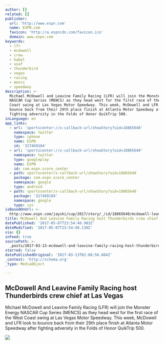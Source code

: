```yaml
---
author: []
related: []
publisher:
  url: 'http://www.espn.com'
  name: ESPN.com
  favicon: 'http://a.espncdn.com/favicon.ico'
  domain: www.espn.com
keywords:
  - lfr
  - mcdowell
  - crew
  - habel
  - usaf
  - thunderbird
  - vegas
  - racing
  - mencs
  - speedway
description: >-
  Michael McDowell and Leavine Family Racing (LFR) will join the Monster Energy
  NASCAR Cup Series (MENCS) as they head west for the first race of the West
  Coast swing at Las Vegas Motor Speedway. This week, McDowell and LFR look to
  bounce back from their 29th place finish at Atlanta Motor Speedway after
  fighting adversity in the Folds of Honor QuikTrip 500.
inLanguage: en
app_links:
  - url: 'sportscenter://x-callback-url/showStory?uid=18865640'
    namespace: twitter
    type: iphone
    name: ESPN
    id: '317469184'
  - url: 'sportscenter://x-callback-url/showStory?uid=18865640'
    namespace: twitter
    type: googleplay
    name: ESPN
    id: com.espn.score_center
  - path: sportscenter/x-callback-url/showStory?uid=18865640
    package: com.espn.score_center
    namespace: google
    type: android
  - path: sportscenter/x-callback-url/showStory?uid=18865640
    package: '317469184'
    namespace: google
    type: ios
isBasedOnUrl: >-
  http://www.espn.com/jayski/cup/2017/story/_/id/18865640/mcdowell-leavine-family-racing-host-thunderbirds-crew-chief-las-vegas
title: McDowell And Leavine Family Racing host Thunderbirds crew chief at Las Vegas
datePublished: '2017-05-07T23:54:40.983Z'
dateModified: '2017-05-07T23:54:40.130Z'
via: {}
inFeed: true
sourcePath: >-
  _posts/2017-03-13-mcdowell-and-leavine-family-racing-host-thunderbirds-crew-ch.md
starred: false
datePublishedOriginal: '2017-03-13T02:08:56.084Z'
_context: 'http://schema.org'
_type: MediaObject

---
```

<article style=""><h1>McDowell And Leavine Family Racing host Thunderbirds crew chief at Las Vegas</h1><p>Michael McDowell and Leavine Family Racing (LFR) will join the Monster Energy NASCAR Cup Series (MENCS) as they head west for the first race of the West Coast swing at Las Vegas Motor Speedway. This week, McDowell and LFR look to bounce back from their 29th place finish at Atlanta Motor Speedway after fighting adversity in the Folds of Honor QuikTrip 500.</p><img src="http://a4.espncdn.com/combiner/i?img=%2Fphoto%2F2017%2F0309%2Fr188751_1296x729_16%2D9.jpg" /></article>